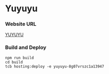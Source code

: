 # Yuyuyu

### Website URL
[YUYUYU](https://yuyuyu-8g07vrszc1a13947-1302934879.tcloudbaseapp.com)


### Build and Deploy
```
npm run build
cd build
tcb hosting:deploy -e yuyuyu-8g07vrszc1a13947
```